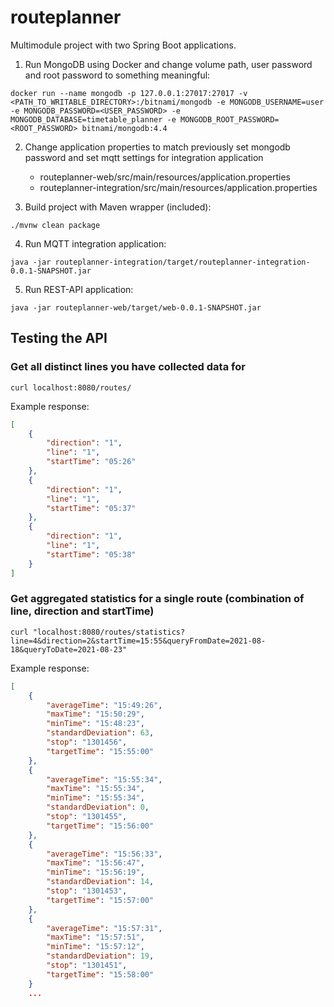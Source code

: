 # routeplanner

Multimodule project with two Spring Boot applications.

1. Run MongoDB using Docker and change volume path, user password and root password to something meaningful:

```
docker run --name mongodb -p 127.0.0.1:27017:27017 -v <PATH_TO_WRITABLE_DIRECTORY>:/bitnami/mongodb -e MONGODB_USERNAME=user -e MONGODB_PASSWORD=<USER_PASSWORD> -e MONGODB_DATABASE=timetable_planner -e MONGODB_ROOT_PASSWORD=<ROOT_PASSWORD> bitnami/mongodb:4.4
```

2. Change application properties to match previously set mongodb password and set mqtt settings for integration application
   - routeplanner-web/src/main/resources/application.properties
   - routeplanner-integration/src/main/resources/application.properties

3. Build project with Maven wrapper (included):

`./mvnw clean package`

4. Run MQTT integration application:

`java -jar routeplanner-integration/target/routeplanner-integration-0.0.1-SNAPSHOT.jar`

5. Run REST-API application:

`java -jar routeplanner-web/target/web-0.0.1-SNAPSHOT.jar`

## Testing the API

### Get all distinct lines you have collected data for

`curl localhost:8080/routes/`

Example response:

```json
[
    {
        "direction": "1",
        "line": "1",
        "startTime": "05:26"
    },
    {
        "direction": "1",
        "line": "1",
        "startTime": "05:37"
    },
    {
        "direction": "1",
        "line": "1",
        "startTime": "05:38"
    }
]
```

### Get aggregated statistics for a single route (combination of line, direction and startTime)

```
curl "localhost:8080/routes/statistics?line=4&direction=2&startTime=15:55&queryFromDate=2021-08-18&queryToDate=2021-08-23"
```

Example response:

```json
[
    {
        "averageTime": "15:49:26",
        "maxTime": "15:50:29",
        "minTime": "15:48:23",
        "standardDeviation": 63,
        "stop": "1301456",
        "targetTime": "15:55:00"
    },
    {
        "averageTime": "15:55:34",
        "maxTime": "15:55:34",
        "minTime": "15:55:34",
        "standardDeviation": 0,
        "stop": "1301455",
        "targetTime": "15:56:00"
    },
    {
        "averageTime": "15:56:33",
        "maxTime": "15:56:47",
        "minTime": "15:56:19",
        "standardDeviation": 14,
        "stop": "1301453",
        "targetTime": "15:57:00"
    },
    {
        "averageTime": "15:57:31",
        "maxTime": "15:57:51",
        "minTime": "15:57:12",
        "standardDeviation": 19,
        "stop": "1301451",
        "targetTime": "15:58:00"
    }
    ...
```
